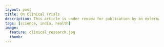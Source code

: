 ```yaml
---
layout: post
title: On Clinical Trials
description: This article is under review for publication by an external outlet.
tags: [science, india, health]
image:
  feature: clinical_research.jpg
  thumb: 
---
```

